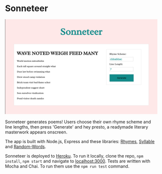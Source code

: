 # Sonneteer

![ScreenShot](public/images/ScreenShot.png)

Sonneteer generates poems! Users choose their own rhyme scheme and line lengths, then press 'Generate' and hey presto, a readymade literary masterwork appears onscreen.

The app is built with Node.js, Express and these libraries: [Rhymes](https://github.com/words/rhymes), [Syllable](https://www.npmjs.com/package/syllable) and [Random-Words](https://www.npmjs.com/package/random-words). 

Sonneteer is deployed to [Heroku](https://sonneteer.herokuapp.com/).
To run it locally, clone the repo, `npm install`, `npm start` and navigate to [localhost:3000](http://localhost:3000/).
Tests are written with Mocha and Chai. To run them use the `npm run test` command.

